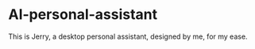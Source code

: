 # AI-personal-assistant
 
This is Jerry, a desktop personal assistant, designed by me, for my ease.

